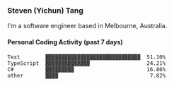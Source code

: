 ### Steven (Yichun) Tang

I'm a software engineer based in Melbourne, Australia.

#### Personal Coding Activity (past 7 days)
```
Text        ▓▓▓▓▓▓▓▓▓▓▓▓▓▓▓▓▓▓▓▓▓▓▓▓▓▓▓▓▓▓  51.10%
TypeScript  ▓▓▓▓▓▓▓▓▓▓▓▓▓▓                  24.21%
C#          ▓▓▓▓▓▓▓▓▓                       16.86%
other       ▓▓▓▓                             7.82%
```
